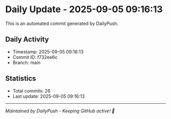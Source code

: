 # Daily Update - 2025-09-05 09:16:13

This is an automated commit generated by DailyPush.

## Daily Activity
- Timestamp: 2025-09-05 09:16:13
- Commit ID: f732ee6c
- Branch: main

## Statistics
- Total commits: 26
- Last update: 2025-09-05 09:16:13

---
*Maintained by DailyPush - Keeping GitHub active! 🚀*
